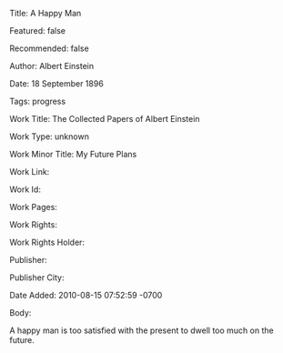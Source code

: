 Title: A Happy Man

Featured: false

Recommended: false

Author: Albert Einstein

Date: 18 September 1896

Tags: progress

Work Title: The Collected Papers of Albert Einstein

Work Type: unknown

Work Minor Title:  My Future Plans

Work Link: 

Work Id:  

Work Pages:  

Work Rights:  

Work Rights Holder:  

Publisher:  

Publisher City:  

Date Added: 2010-08-15 07:52:59 -0700

Body:

A happy man is too satisfied with the present to dwell too much on the future.


